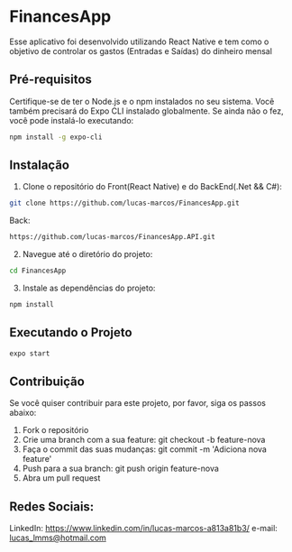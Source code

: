 # FinancesApp
Esse aplicativo foi desenvolvido utilizando React Native e tem como o objetivo de controlar os gastos (Entradas e Saídas) do dinheiro mensal

## Pré-requisitos

Certifique-se de ter o Node.js e o npm instalados no seu sistema. Você também precisará do Expo CLI instalado globalmente. Se ainda não o fez, você pode instalá-lo executando:

```bash
npm install -g expo-cli
```

## Instalação

1) Clone o repositório do Front(React Native) e do BackEnd(.Net && C#):

```bash
git clone https://github.com/lucas-marcos/FinancesApp.git
```
Back:
```bash
https://github.com/lucas-marcos/FinancesApp.API.git
```

2) Navegue até o diretório do projeto:

```bash
cd FinancesApp
```

3) Instale as dependências do projeto:

```bash
npm install
```

## Executando o Projeto

```bash
expo start
```

## Contribuição

Se você quiser contribuir para este projeto, por favor, siga os passos abaixo:

1) Fork o repositório
2) Crie uma branch com a sua feature: git checkout -b feature-nova
3) Faça o commit das suas mudanças: git commit -m 'Adiciona nova feature'
4) Push para a sua branch: git push origin feature-nova
5) Abra um pull request


## Redes Sociais:

LinkedIn: https://www.linkedin.com/in/lucas-marcos-a813a81b3/
e-mail: lucas_lmms@hotmail.com
